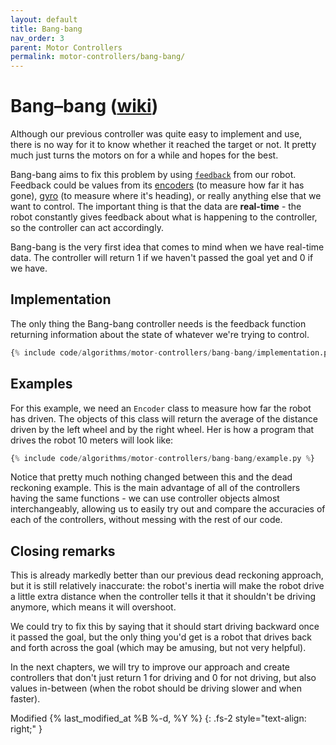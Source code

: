 ```yaml
---
layout: default
title: Bang-bang
nav_order: 3
parent: Motor Controllers
permalink: motor-controllers/bang-bang/
---
```


# Bang–bang ([wiki](https://en.wikipedia.org/wiki/Bang%E2%80%93bang_control))
Although our previous controller was quite easy to implement and use, there is no way for it to know whether it reached the target or not. It pretty much just turns the motors on for a while and hopes for the best.

Bang-bang aims to fix this problem by using [`feedback`](https://en.wikipedia.org/wiki/Feedback) from our robot. Feedback could be values from its [encoders](https://en.wikipedia.org/wiki/Encoder) (to measure how far it has gone), [gyro](https://en.wikipedia.org/wiki/Gyroscope) (to measure where it's heading), or really anything else that we want to control. The important thing is that the data are **real-time** - the robot constantly gives feedback about what is happening to the controller, so the controller can act accordingly.

Bang-bang is the very first idea that comes to mind when we have real-time data. The controller will return 1 if we haven't passed the goal yet and 0 if we have.


## Implementation
The only thing the Bang-bang controller needs is the feedback function returning information about the state of whatever we're trying to control.

```python
{% include code/algorithms/motor-controllers/bang-bang/implementation.py %}
```

## Examples
For this example, we need an `Encoder` class to measure how far the robot has driven. The objects of this class will return the average of the distance driven by the left wheel and by the right wheel. Her is how a program that drives the robot 10 meters will look like:

```python
{% include code/algorithms/motor-controllers/bang-bang/example.py %}
```

Notice that pretty much nothing changed between this and the dead reckoning example. This is the main advantage of all of the controllers having the same functions - we can use controller objects almost interchangeably, allowing us to easily try out and compare the accuracies of each of the controllers, without messing with the rest of our code.


## Closing remarks
This is already markedly better than our previous dead reckoning approach, but it is still relatively inaccurate: the robot's inertia will make the robot drive a little extra distance when the controller tells it that it shouldn't be driving anymore, which means it will overshoot.

We could try to fix this by saying that it should start driving backward once it passed the goal, but the only thing you'd get is a robot that drives back and forth across the goal (which may be amusing, but not very helpful).

In the next chapters, we will try to improve our approach and create controllers that don't just return 1 for driving and 0 for not driving, but also values in-between (when the robot should be driving slower and when faster).

Modified {% last_modified_at %B %-d, %Y %}
{: .fs-2 style="text-align: right;" }